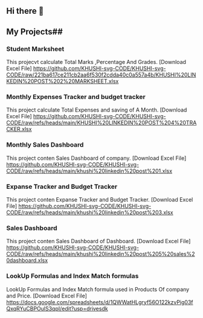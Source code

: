 ## Hi there 👋

<!--
**KHUSHI-svg-CODE/KHUSHI-svg-CODE** is a ✨ _special_ ✨ repository because its `README.md` (this file) appears on your GitHub profile.

Here are some ideas to get you started:

- 🔭 I’m currently working on ...
- 🌱 I’m currently learning ...
- 👯 I’m looking to collaborate on ...
- 🤔 I’m looking for help with ...
- 💬 Ask me about ...
- 📫 How to reach me: ...
- 😄 Pronouns: ...
- ⚡ Fun fact: ...
-->
## My Projects##
### Student Marksheet ###
This projecvt calculate Total Marks ,Percentage And Grades.
[Download Excel File] 
https://github.com/KHUSHI-svg-CODE/KHUSHI-svg-CODE/raw/221ba617ce211cb2aa6f530f2cdda40c0a557a4b/KHUSHI%20LINKEDIN%20POST%202%20MARKSHEET.xlsx
### Monthly Expenses Tracker and budget tracker ### 
This project calculate Total Expenses and saving of A Month.
[Download Excel File] https://github.com/KHUSHI-svg-CODE/KHUSHI-svg-CODE/raw/refs/heads/main/KHUSHI%20LINKEDIN%20POST%204%20TRACKER.xlsx
###  Monthly Sales Dashboard ###
This project conten Sales Dashboard of company.
[Download Excel File] https://github.com/KHUSHI-svg-CODE/KHUSHI-svg-CODE/raw/refs/heads/main/khushi%20linkedin%20post%201.xlsx
### Expanse Tracker and Budget Tracker ###
This project conten Expanse Tracker and Budget Tracker.
[Download Excel File] https://github.com/KHUSHI-svg-CODE/KHUSHI-svg-CODE/raw/refs/heads/main/khushi%20linkedin%20post%203.xlsx
### Sales Dashboard ###
This project conten Sales Dashboard of Dashboard.
[Download Excel File] 
https://github.com/KHUSHI-svg-CODE/KHUSHI-svg-CODE/raw/refs/heads/main/khushi%20linkedin%20post%205%20sales%20dashboard.xlsx
### LookUp Formulas and Index Match formulas ###
LookUp Formulas and Index Match formula used in Products Of company and Price.
[Download Excel File] 
https://docs.google.com/spreadsheets/d/1QWWatHLgryf56O122kzvPig03fQxqRYuCBPOulS3qpI/edit?usp=drivesdk
